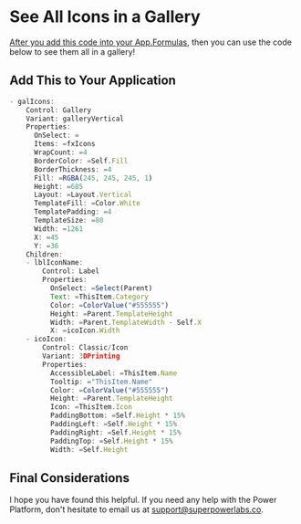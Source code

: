 # See All Icons in a Gallery

[After you add this code into your App.Formulas](all-icons-in-gallery.md), then you can use the code below to see them all in a gallery!

## Add This to Your Application

```JavaScript
- galIcons:
    Control: Gallery
    Variant: galleryVertical
    Properties:
      OnSelect: =
      Items: =fxIcons
      WrapCount: =4
      BorderColor: =Self.Fill
      BorderThickness: =4
      Fill: =RGBA(245, 245, 245, 1)
      Height: =685
      Layout: =Layout.Vertical
      TemplateFill: =Color.White
      TemplatePadding: =4
      TemplateSize: =80
      Width: =1261
      X: =45
      Y: =36
    Children:
    - lblIconName:
        Control: Label
        Properties:
          OnSelect: =Select(Parent)
          Text: =ThisItem.Category
          Color: =ColorValue("#555555")
          Height: =Parent.TemplateHeight
          Width: =Parent.TemplateWidth - Self.X
          X: =icoIcon.Width
    - icoIcon:
        Control: Classic/Icon
        Variant: 3DPrinting
        Properties:
          AccessibleLabel: =ThisItem.Name
          Tooltip: ="ThisItem.Name"
          Color: =ColorValue("#555555")
          Height: =Parent.TemplateHeight
          Icon: =ThisItem.Icon
          PaddingBottom: =Self.Height * 15%
          PaddingLeft: =Self.Height * 15%
          PaddingRight: =Self.Height * 15%
          PaddingTop: =Self.Height * 15%
          Width: =Self.Height
```

## Final Considerations

I hope you have found this helpful. If you need any help with the Power Platform, don't hesitate to email us at [support@superpowerlabs.co](support@superpowerlabs.co).

